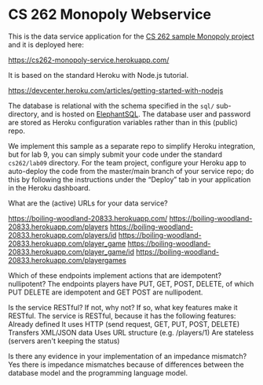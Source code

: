# CS 262 Monopoly Webservice

This is the data service application for the [CS 262 sample Monopoly project](https://github.com/calvin-cs262-organization/monopoly-project) 
and it is deployed here:
          
<https://cs262-monopoly-service.herokuapp.com/>

It is based on the standard Heroku with Node.js tutorial.

<https://devcenter.heroku.com/articles/getting-started-with-nodejs>  

The database is relational with the schema specified in the `sql/` sub-directory,
 and is hosted on [ElephantSQL](https://www.elephantsql.com/). The database user
and password are stored as Heroku configuration variables rather than in this (public) repo.

We implement this sample as a separate repo to simplify Heroku integration, but 
for lab 9, you can simply submit your code under the standard `cs262/lab09` directory. 
For the team project, configure your Heroku app to auto-deploy the code from the
master/main branch of your
service repo; do this by following the instructions under the &ldquo;Deploy&rdquo; 
tab in your application in the Heroku dashboard.
 
 
What are the (active) URLs for your data service?

https://boiling-woodland-20833.herokuapp.com/
https://boiling-woodland-20833.herokuapp.com/players
https://boiling-woodland-20833.herokuapp.com/players/id
https://boiling-woodland-20833.herokuapp.com/player_game
https://boiling-woodland-20833.herokuapp.com/player_game/id
https://boiling-woodland-20833.herokuapp.com/playergames

Which of these endpoints implement actions that are idempotent? nullipotent?
The endpoints players have PUT, GET, POST, DELETE, of which PUT DELETE are idempotent and GET POST are nullipodent.

Is the service RESTful? If not, why not? If so, what key features make it RESTful.
The service is RESTful, because it has the following features: Already defined
It uses HTTP (send request, GET, PUT, POST, DELETE)
Transfers XML/JSON data
Uses URL structure (e.g. /players/1)
Are stateless (servers aren't keeping the status)

Is there any evidence in your implementation of an impedance mismatch?
Yes there is impedance mismatches because of differences between the database model and the programming language model.
